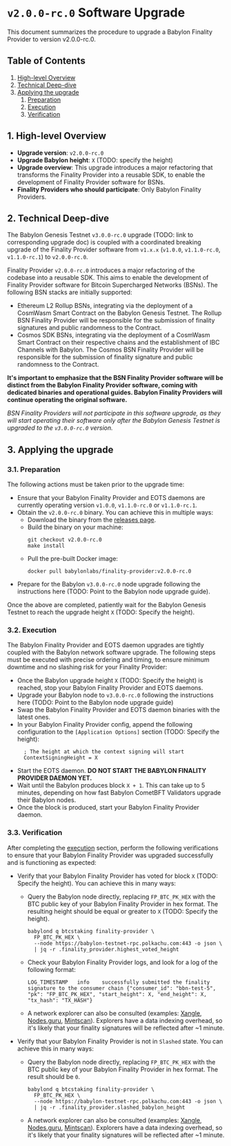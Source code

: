 # `v2.0.0-rc.0` Software Upgrade

This document summarizes the procedure to upgrade a Babylon Finality Provider
to version v2.0.0-rc.0.

## Table of Contents

1. [High-level Overview](#1-high-level-overview)
2. [Technical Deep-dive](#2-technical-deep-dive)
3. [Applying the upgrade](#3-applying-the-upgrade)
   1. [Preparation](#31-preparation)
   2. [Execution](#32-execution)
   3. [Verification](#33-verification)

## 1. High-level Overview

- **Upgrade version**: `v2.0.0-rc.0`
- **Upgrade Babylon height**: `X` (TODO: specify the height)
- **Upgrade overview**: This upgrade introduces a major refactoring that
  transforms the Finality Provider into a reusable SDK, to enable the
  development of Finality Provider software for BSNs.
- **Finality Providers who should participate**: Only Babylon Finality Providers.

## 2. Technical Deep-dive

The Babylon Genesis Testnet `v3.0.0-rc.0` upgrade (TODO: link to corresponding
upgrade doc) is coupled with a coordinated breaking upgrade of the Finality
Provider software from `v1.x.x` (`v1.0.0`, `v1.1.0-rc.0`, `v1.1.0-rc.1`) to
`v2.0.0-rc.0`.

Finality Provider `v2.0.0-rc.0` introduces a major refactoring of the codebase
into a reusable SDK. This aims to enable the development of Finality
Provider software for Bitcoin Supercharged Networks (BSNs). The following BSN
stacks are initially supported:
- Ethereum L2 Rollup BSNs, integrating via the deployment of a CosmWasm Smart
  Contract on the Babylon Genesis Testnet. The Rollup BSN Finality Provider
  will be responsible for the submission of finality signatures and public
  randomness to the Contract.
- Cosmos SDK BSNs, integrating via the deployment of a CosmWasm Smart Contract
  on their respective chains and the establishment of IBC Channels with Babylon.
  The Cosmos BSN Finality Provider will be responsible for the submission of
  finality signature and public randomness to the Contract.

**It's important to emphasize that the BSN Finality Provider software will be
distinct from the Babylon Finality Provider software, coming with dedicated
binaries and operational guides. Babylon Finality Providers will continue
operating the original software.**

*BSN Finality Providers will not participate in this software upgrade, as they
will start operating their software only after the Babylon Genesis Testnet
is upgraded to the `v3.0.0-rc.0` version.*

## 3. Applying the upgrade

### 3.1. Preparation

The following actions must be taken prior to the upgrade time:
- Ensure that your Babylon Finality Provider and EOTS daemons are currently
  operating version `v1.0.0`, `v1.1.0-rc.0` or `v1.1.0-rc.1`.
- Obtain the `v2.0.0-rc.0` binary. You can achieve this in multiple ways:
  - Download the binary from the [releases
    page](https://github.com/babylonlabs-io/finality-provider/releases/tag/v2.0.0-rc.0).
  - Build the binary on your machine:
    ```shell
    git checkout v2.0.0-rc.0
    make install
    ```
  - Pull the pre-built Docker image:
    ```shell
    docker pull babylonlabs/finality-provider:v2.0.0-rc.0
    ```
- Prepare for the Babylon `v3.0.0-rc.0` node upgrade following the instructions
  here (TODO: Point to the Babylon node upgrade guide).

Once the above are completed, patiently wait for the Babylon Genesis Testnet
to reach the upgrade height `X` (TODO: Specify the height).

### 3.2. Execution

The Babylon Finality Provider and EOTS daemon upgrades are tightly coupled
with the Babylon network software upgrade. The following steps must be executed
with precise ordering and timing, to ensure minimum downtime and no slashing
risk for your Finality Provider:
- Once the Babylon upgrade height `X` (TODO: Specify the height) is reached,
  stop your Babylon Finality Provider and EOTS daemons.
- Upgrade your Babylon node to `v3.0.0-rc.0` following the instructions here
  (TODO: Point to the Babylon node upgrade guide)
- Swap the Babylon Finality Provider and EOTS daemon binaries with the latest
  ones.
- In your Babylon Finality Provider config, append the following configuration
  to the `[Application Options]` section (TODO: Specify the height):
  ```shell
    ; The height at which the context signing will start
    ContextSigningHeight = X
  ```
- Start the EOTS daemon. **DO NOT START THE BABYLON FINALITY PROVIDER DAEMON YET.**
- Wait until the Babylon produces block `X + 1`. This can take up to 5 minutes,
  depending on how fast Babylon CometBFT Validators upgrade their Babylon nodes.
- Once the block is produced, start your Babylon Finality Provider daemon.

### 3.3. Verification

After completing the [execution](#32-execution) section, perform the following
verifications to ensure that your Babylon Finality Provider was upgraded
successfully and is functioning as expected:
- Verify that your Babylon Finality Provider has voted for block `X` (TODO:
  Specify the height). You can achieve this in many ways:
  - Query the Babylon node directly, replacing `FP_BTC_PK_HEX` with the BTC
    public key of your Babylon Finality Provider in hex format. The resulting
    height should be equal or greater to `X` (TODO: Specify the height).
    ```shell
    babylond q btcstaking finality-provider \
      FP_BTC_PK_HEX \
      --node https://babylon-testnet-rpc.polkachu.com:443 -o json \
      | jq -r .finality_provider.highest_voted_height
    ```
  - Check your Babylon Finality Provider logs, and look for a log of the
    following format:
    ```shell
    LOG_TIMESTAMP	info	successfully submitted the finality signature to the consumer chain	{"consumer_id": "bbn-test-5", "pk": "FP_BTC_PK_HEX", "start_height": X, "end_height": X, "tx_hash": "TX_HASH"}
    ```
  - A network explorer can also be consulted (examples:
   [Xangle](https://babylon-explorer.xangle.io/testnet/finality-providers),
   [Nodes.guru](https://testnet.babylon.explorers.guru/finality-providers),
   [Mintscan](https://www.mintscan.io/babylon-testnet/finality-providers)).
   Explorers have a data indexing overhead, so it's likely that your finality
   signatures will be reflected after ~1 minute.

- Verify that your Babylon Finality Provider is not in `Slashed` state. You
  can achieve this in many ways:
  - Query the Babylon node directly, replacing `FP_BTC_PK_HEX` with the BTC
    public key of your Babylon Finality Provider in hex format. The result
    should be `0`.
    ```shell
    babylond q btcstaking finality-provider \
      FP_BTC_PK_HEX \
      --node https://babylon-testnet-rpc.polkachu.com:443 -o json \
      | jq -r .finality_provider.slashed_babylon_height
    ```
  - A network explorer can also be consulted (examples:
   [Xangle](https://babylon-explorer.xangle.io/testnet/finality-providers),
   [Nodes.guru](https://testnet.babylon.explorers.guru/finality-providers),
   [Mintscan](https://www.mintscan.io/babylon-testnet/finality-providers)).
   Explorers have a data indexing overhead, so it's likely that your finality
   signatures will be reflected after ~1 minute.
